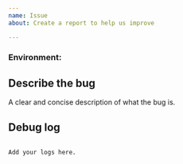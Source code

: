 ```yaml
---
name: Issue
about: Create a report to help us improve

---
```


<!-- Before you open a new issue, search through the existing issues to see if others have had the same problem.

Issues not containing the minimum requirements will be closed:

- Issues without a description (using the header is not good enough) will be closed.
- Issues without debug logging will be closed.
- Issues without configuration will be closed

-->

### Environment:
<!--
Example:
- Home Assistant version: 2021.10.1
- ddl_vector version: 1.0.0
- Operation system: HAOS
-->


## Describe the bug
A clear and concise description of what the bug is.


## Debug log

<!-- To enable debug logs check this https://www.home-assistant.io/components/logger/ -->

```text

Add your logs here.

```
